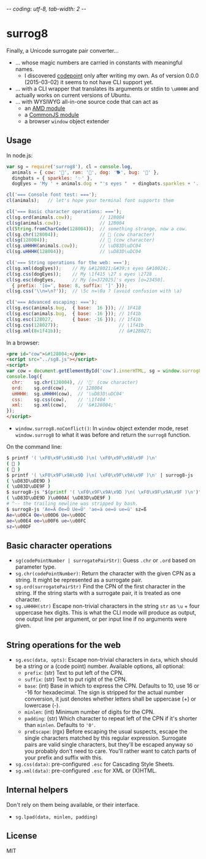 -*- coding: utf-8, tab-width: 2 -*-

surrog8
=======
Finally, a Unicode surrogate pair converter…
  * … whose magic numbers are carried in constants with meaningful names.
    * I discovered [codepoint](https://www.npmjs.com/package/codepoint)
      only after writing my own. As of version 0.0.0 (2015-03-02) it seems
      to not have CLI support yet.
  * … with a CLI wrapper that translates its arguments or stdin to `\uHHHH`
    and actually works on current versions of Ubuntu.
  * … with WYSIWYG all-in-one source code that can act as
    * an [AMD module][wp-amd]
    * a [CommonJS module][wp-cjs]
    * a browser `window` object extender


Usage
-----
In node.js:
```js
var sg = require('surrog8'), cl = console.log,
  animals = { cow: '🐄', ram: '🐏', dog: '🐕', bug: '🐛' },
  dingbats = { sparkles: '✨' },
  dogEyes = 'My ' + animals.dog + "'s eyes "  + dingbats.sparkles + '.';

cl('=== Console font test: ===');
cl(animals);   // let's hope your terminal font supports them

cl('=== Basic character operations: ===');
cl(sg.ord(animals.cow));          // 128004
cl(sg(animals.cow));              // 128004
cl(String.fromCharCode(128004));  // something strange, now a cow.
cl(sg.chr(128004));               // 🐄 (cow character)
cl(sg(128004));                   // 🐄 (cow character)
cl(sg.uHHHH(animals.cow));        // \uD83D\uDC04
cl(sg.uHHHH(128004));             // \uD83D\uDC04

cl('=== String operations for the web: ===');
cl(sg.xml(dogEyes));    // My &#128021;&#39;s eyes &#10024;.
cl(sg.css(dogEyes));    // My \1f415 \27 s eyes \2728 .
cl(sg.esc(dogEyes,      // My [o=372025]'s eyes [o=23450].
  { prefix: '[o=', base: 8, suffix: ']' }));
cl(sg.css('\\n=\n?'));  // \5c n=\0a ? (avoid confusion with \a)

cl('=== Advanced escaping: ===');
cl(sg.esc(animals.bug,  { base:  16 })); // 1F41B
cl(sg.esc(animals.bug,  { base: -16 })); // 1f41b
cl(sg.esc(128027,       { base: -16 })); // 1f41b
cl(sg.css(128027));                      // \1f41b
cl(sg.xml(0x1f41b));                     // &#128027;
```

In a browser:
```html
<pre id="cow">&#128004;</pre>
<script src="../sg8.js"></script>
<script>
var cow = document.getElementById('cow').innerHTML, sg = window.surrog8;
console.log({
  chr:    sg.chr(128004), // '🐄' (cow character)
  ord:    sg.ord(cow),    // 128004
  uHHHH:  sg.uHHHH(cow),  // '\uD83D\uDC04'
  css:    sg.css(cow),    // '\1f404 '
  xml:    sg.xml(cow),    // '&#128004;'
});
</script>
```
  * `window.surrog8.noConflict()`: In `window` object extender mode,
    reset `window.surrog8` to what it was before and return the
    `surrog8` function.

On the command line:
```bash
$ printf '( \xF0\x9F\x9A\x9D )\n( \xF0\x9F\x9A\x9F )\n'
( 🚝 )
( 🚟 )
$ printf '( \xF0\x9F\x9A\x9D )\n( \xF0\x9F\x9A\x9F )\n' | surrog8-js 
( \uD83D\uDE9D )
( \uD83D\uDE9F )
$ surrog8-js "$(printf '( \xF0\x9F\x9A\x9D )\n( \xF0\x9F\x9A\x9F )\n')"
( \uD83D\uDE9D )\u000A( \uD83D\uDE9F )
# ^-- the trailing newline was stripped by bash.
$ surrog8-js 'Ae=Ä Oe=Ö Ue=Ü' 'ae=ä oe=ö ue=ü' sz=ß
Ae=\u00C4 Oe=\u00D6 Ue=\u00DC
ae=\u00E4 oe=\u00F6 ue=\u00FC
sz=\u00DF
```


Basic character operations
--------------------------
* `sg(codePointNumber | surrogatePairStr)`:
  Guess `.chr` or `.ord` based on parameter type.
* `sg.chr(codePointNumber)`:
  Return the character with the given CPN as a string.
  It might be represented as a surrogate pair.
* `sg.ord(surrogatePairStr)`
  Find the CPN of the first character in the string.
  If the string starts with a surrogate pair, it is treated as one character.
* `sg.uHHHH(str)`
  Escape non-trivial characters in the string `str` as `\u` + four
  uppercase hex digits.
  This is what the CLI mode will produce as output,
  one output line per argument,
  or per input line if no arguments were given.

String operations for the web
-----------------------------
* `sg.esc(data, opts)`:
  Escape non-trivial characters in `data`,
  which should be a string or a (code point) number.
  Available options, all optional:
  * `prefix`: (str) Text to put left of the CPN.
  * `suffix`: (str) Text to put right of the CPN.
  * `base`: (int) Base in which to express the CPN.
    Defaults to 10, use 16 or -16 for hexadecimal.
    The sign is stripped for the actual number conversion,
    it just denotes whether letters shall be uppercase (+) or lowercase (-).
  * `minlen`: (int) Minimum number of digits for the CPN.
  * `padding`: (str) Which character to repeat left of the CPN if it's
    shorter than `minlen`. Defaults to `'0'`.
  * `preEscape`: (rgx) Before escaping the usual suspects,
    escape the single characters matched by this regular expression.
    Surrogate pairs are valid single characters, but they'll be escaped
    anyway so you probably don't need to care.
    You'll rather want to catch parts of your prefix and suffix with this.
* `sg.css(data)`: pre-configured `.esc` for Cascading Style Sheets.
* `sg.xml(data)`: pre-configured `.esc` for XML or (X)HTML.

Internal helpers
----------------
Don't rely on them being available, or their interface.
* `sg.lpad(data, minlen, padding)`


License
-------
MIT



  [wp-amd]: http://en.wikipedia.org/wiki/Asynchronous_module_definition
  [wp-cjs]: http://en.wikipedia.org/wiki/CommonJS
